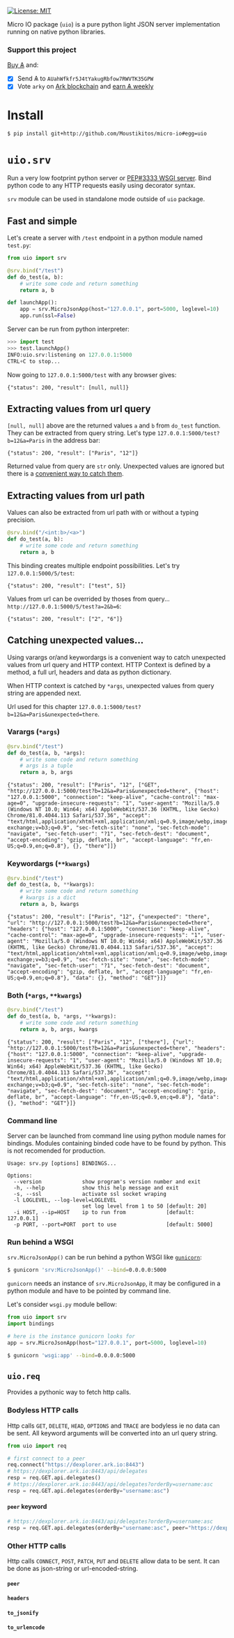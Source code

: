 [![License: MIT](https://img.shields.io/badge/License-MIT-yellow.svg)](https://raw.githubusercontent.com/Moustikitos/micro-io/master/LICENSE)

Micro IO package (`uio`) is a pure python light JSON server implementation running on native python libraries.

### Support this project

[Buy &#1126;](https://bittrex.com/Account/Register?referralCode=NW5-DQO-QMT) and:
  * [X] Send &#1126; to `AUahWfkfr5J4tYakugRbfow7RWVTK35GPW`
  * [X] Vote `arky` on [Ark blockchain](https://explorer.ark.io) and [earn &#1126; weekly](http://dpos.arky-delegate.info/arky)

# Install

```
$ pip install git+http://github.com/Moustikitos/micro-io#egg=uio
```

# `uio.srv`

Run a very low footprint python server or [PEP#3333 WSGI server](https://www.python.org/dev/peps/pep-3333). Bind python code to any HTTP requests easily using decorator syntax.

`srv` module can be used in standalone mode outside of `uio` package.

## Fast and simple

Let's create a server with `/test` endpoint in a python module named `test.py`:

```python
from uio import srv

@srv.bind("/test")
def do_test(a, b):
    # write some code and return something
    return a, b

def launchApp():
    app = srv.MicroJsonApp(host="127.0.0.1", port=5000, loglevel=10)
    app.run(ssl=False)
```

Server can be run from python interpreter:

```python
>>> import test
>>> test.launchApp()
INFO:uio.srv:listening on 127.0.0.1:5000
CTRL+C to stop...
```

Now going to `127.0.0.1:5000/test` with any browser gives:
```
{"status": 200, "result": [null, null]}
```

## Extracting values from url query

`[null, null]` above are the returned values `a` and `b` from `do_test` function. They can be extracted from query string. Let's type `127.0.0.1:5000/test?b=12&a=Paris` in the address bar:

```
{"status": 200, "result": ["Paris", "12"]}
```

Returned value from query are `str` only. Unexpected values are ignored but there is a [convenient way to catch them](#catching-unexpected-values).

## Extracting values from url path

Values can also be extracted from url path with or without a typing precision.

```python
@srv.bind("/<int:b>/<a>")
def do_test(a, b):
    # write some code and return something
    return a, b
```

This binding creates multiple endpoint possibilities. Let's try `127.0.0.1:5000/5/test`:

```
{"status": 200, "result": ["test", 5]}
```

Values from url can be overrided by thoses from query... `http://127.0.0.1:5000/5/test?a=2&b=6`:

```
{"status": 200, "result": ["2", "6"]}
```

## Catching unexpected values...

Using varargs or/and keywordargs is a convenient way to catch unexpected values from url query and HTTP context. HTTP Context is defined by a method, a full url, headers and data as python dictionary.

When HTTP context is catched by `*args`, unexpected values from query string are appended next.

Url used for this chapter `127.0.0.1:5000/test?b=12&a=Paris&unexpected=there`.

### Varargs (`*args`)

```python
@srv.bind("/test")
def do_test(a, b, *args):
    # write some code and return something
    # args is a tuple
    return a, b, args
```

```
{"status": 200, "result": ["Paris", "12", ["GET", "http://127.0.0.1:5000/test?b=12&a=Paris&unexpected=there", {"host": "127.0.0.1:5000", "connection": "keep-alive", "cache-control": "max-age=0", "upgrade-insecure-requests": "1", "user-agent": "Mozilla/5.0 (Windows NT 10.0; Win64; x64) AppleWebKit/537.36 (KHTML, like Gecko) Chrome/81.0.4044.113 Safari/537.36", "accept": "text/html,application/xhtml+xml,application/xml;q=0.9,image/webp,image/apng,*/*;q=0.8,application/signed-exchange;v=b3;q=0.9", "sec-fetch-site": "none", "sec-fetch-mode": "navigate", "sec-fetch-user": "?1", "sec-fetch-dest": "document", "accept-encoding": "gzip, deflate, br", "accept-language": "fr,en-US;q=0.9,en;q=0.8"}, {}, "there"]]}
```

### Keywordargs (`**kwargs`)

```python
@srv.bind("/test")
def do_test(a, b, **kwargs):
    # write some code and return something
    # kwargs is a dict
    return a, b, kwargs
```

```
{"status": 200, "result": ["Paris", "12", {"unexpected": "there", "url": "http://127.0.0.1:5000/test?b=12&a=Paris&unexpected=there", "headers": {"host": "127.0.0.1:5000", "connection": "keep-alive", "cache-control": "max-age=0", "upgrade-insecure-requests": "1", "user-agent": "Mozilla/5.0 (Windows NT 10.0; Win64; x64) AppleWebKit/537.36 (KHTML, like Gecko) Chrome/81.0.4044.113 Safari/537.36", "accept": "text/html,application/xhtml+xml,application/xml;q=0.9,image/webp,image/apng,*/*;q=0.8,application/signed-exchange;v=b3;q=0.9", "sec-fetch-site": "none", "sec-fetch-mode": "navigate", "sec-fetch-user": "?1", "sec-fetch-dest": "document", "accept-encoding": "gzip, deflate, br", "accept-language": "fr,en-US;q=0.9,en;q=0.8"}, "data": {}, "method": "GET"}]}
```

### Both (`*args`, `**kwargs`)

```python
@srv.bind("/test")
def do_test(a, b, *args, **kwargs):
    # write some code and return something
    return a, b, args, kwargs
```

```
{"status": 200, "result": ["Paris", "12", ["there"], {"url": "http://127.0.0.1:5000/test?b=12&a=Paris&unexpected=there", "headers": {"host": "127.0.0.1:5000", "connection": "keep-alive", "upgrade-insecure-requests": "1", "user-agent": "Mozilla/5.0 (Windows NT 10.0; Win64; x64) AppleWebKit/537.36 (KHTML, like Gecko) Chrome/81.0.4044.113 Safari/537.36", "accept": "text/html,application/xhtml+xml,application/xml;q=0.9,image/webp,image/apng,*/*;q=0.8,application/signed-exchange;v=b3;q=0.9", "sec-fetch-site": "none", "sec-fetch-mode": "navigate", "sec-fetch-dest": "document", "accept-encoding": "gzip, deflate, br", "accept-language": "fr,en-US;q=0.9,en;q=0.8"}, "data": {}, "method": "GET"}]}
```

### Command line

Server can be launched from command line using python module names for bindings. Modules containing binded code have to be found by python. This is not recomended for production.

```
Usage: srv.py [options] BINDINGS...

Options:
  --version             show program's version number and exit
  -h, --help            show this help message and exit
  -s, --ssl             activate ssl socket wraping
  -l LOGLEVEL, --log-level=LOGLEVEL
                        set log level from 1 to 50 [default: 20]
  -i HOST, --ip=HOST    ip to run from             [default: 127.0.0.1]
  -p PORT, --port=PORT  port to use                [default: 5000]
```

### Run behind a WSGI 

`srv.MicroJsonApp()` can be run behind a python WSGI like [`gunicorn`](https://gunicorn.org/):

```bash
$ gunicorn 'srv:MicroJsonApp()' --bind=0.0.0.0:5000
```

`gunicorn` needs an instance of `srv.MicroJsonApp`, it may be configured in a python module and have to be pointed by command line.

Let's consider `wsgi.py` module bellow:

```python
from uio import srv
import bindings

# here is the instance gunicorn looks for
app = srv.MicroJsonApp(host="127.0.0.1", port=5000, loglevel=10)
```

```bash
$ gunicorn 'wsgi:app' --bind=0.0.0.0:5000
```

## `uio.req`

Provides a pythonic way to fetch http calls.

### Bodyless HTTP calls

Http calls `GET`, `DELETE`, `HEAD`, `OPTIONS` and `TRACE` are bodyless ie no data can be sent. All keyword arguments will be converted into an url query string.

```python
from uio import req

# first connect to a peer
req.connect("https://dexplorer.ark.io:8443")
# https://dexplorer.ark.io:8443/api/delegates
resp = req.GET.api.delegates()
# https://dexplorer.ark.io:8443/api/delegates?orderBy=username:asc
resp = req.GET.api.delegates(orderBy="username:asc")
```

#### `peer` keyword

```python
# https://dexplorer.ark.io:8443/api/delegates?orderBy=username:asc
resp = req.GET.api.delegates(orderBy="username:asc", peer="https://dexplorer.ark.io:8443")
```

### Other HTTP calls

Http calls `CONNECT`, `POST`, `PATCH`, `PUT` and `DELETE` allow data to be sent. It can be done as json-string or url-encoded-string.

#### `peer`
#### `headers`
#### `to_jsonify`
#### `to_urlencode`
